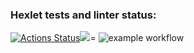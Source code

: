 ### Hexlet tests and linter status:
[![Actions Status](https://github.com/Dmitry996/python-project-lvl1/workflows/hexlet-check/badge.svg)](https://github.com/Dmitry996/python-project-lvl1/actions)<a href="https://codeclimate.com/github/codeclimate/codeclimate/maintainability"><img src="https://api.codeclimate.com/v1/badges/a99a88d28ad37a79dbf6/maintainability" /></a>=
![example workflow](https://github.com/github/docs/actions/workflows/main.yml/badge.svg)
